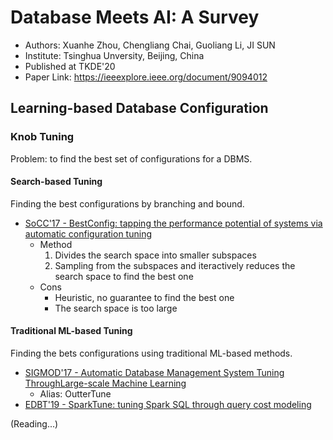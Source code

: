 # Database Meets AI: A Survey

- Authors: Xuanhe Zhou, Chengliang Chai, Guoliang Li, JI SUN
- Institute: Tsinghua Unversity, Beijing, China
- Published at TKDE'20
- Paper Link: <https://ieeexplore.ieee.org/document/9094012>

## Learning-based Database Configuration

### Knob Tuning

Problem: to find the best set of configurations for a DBMS.

#### Search-based Tuning

Finding the best configurations by branching and bound.

- [SoCC'17 - BestConfig: tapping the performance potential of systems via automatic configuration tuning](https://dl.acm.org/doi/10.1145/3127479.3128605)
  - Method
    1. Divides the search space into smaller subspaces
    2. Sampling from the subspaces and iteractively reduces the search space to find the best one
  - Cons
    - Heuristic, no guarantee to find the best one
    - The search space is too large

#### Traditional ML-based Tuning

Finding the bets configurations using traditional ML-based methods.

- [SIGMOD'17 - Automatic Database Management System Tuning ThroughLarge-scale Machine Learning](https://www.cs.cmu.edu/~dvanaken/papers/ottertune-sigmod17.pdf)
  - Alias: OutterTune
- [EDBT'19 - SparkTune: tuning Spark SQL through query cost modeling](https://openproceedings.org/2019/conf/edbt/EDBT19_paper_226.pdf)

(Reading...)
